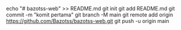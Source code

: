 echo "# bazotss-web" >> README.md 
git init 
git add README.md 
git commit -m "komit pertama" 
git branch -M main 
git remote add origin https://github.com/Bazotss/bazotss-web.git
 git push -u origin main
